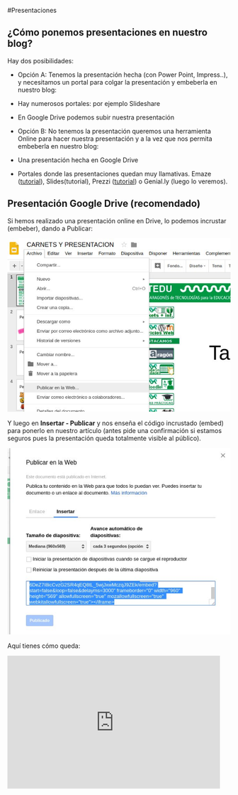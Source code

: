 #Presentaciones
## ¿Cómo ponemos presentaciones en nuestro blog?
Hay dos posibilidades:

- Opción A: Tenemos la presentación hecha (con Power Point, Impress..), y necesitamos un portal para colgar la presentación y embeberla en nuestro blog:
 - Hay numerosos portales: por ejemplo Slideshare
 - En Google Drive podemos subir nuestra presentación

- Opción B: No tenemos la presentación queremos una herramienta Online para hacer nuestra presentación y a la vez que nos permita embeberla en nuestro blog:
 - Una presentación hecha en Google Drive
 - Portales donde las presentaciones quedan muy llamativas. Emaze ([tutorial](http://wp.catedu.es/lanuzadigital/creacion/presentaciones/emaze/)), Slides(tutorial), Prezzi ([tutorial](https://es.slideshare.net/lalunaesmilugar/tutorial-de-slideshare)) o Genial.ly (luego lo veremos).

## Presentación Google Drive (recomendado)
Si hemos realizado una presentación online en Drive, lo podemos incrustar (embeber), dando a Publicar:

![](https://raw.githubusercontent.com/catedu/los_blogs/master/assets/presentacion1.jpeg)

Y luego en **Insertar - Publicar** y nos enseña el código incrustado (embed) para ponerlo en nuestro artículo (antes pide una confirmación si estamos seguros pues la presentación queda totalmente visible al público).

![](https://raw.githubusercontent.com/catedu/los_blogs/master/assets/presentacion2.jpeg)

Aquí tienes cómo queda:

<iframe src="https://docs.google.com/presentation/d/e/2PACX-1vQo9_h5R21G8n3tZNUzAoTjJwBnZ6ZX6Sqtfj2I9IJIlJeHeDPEBYrF26Tq3JThy_YnhjfDjzkJvIaQ/embed?start=false&loop=false&delayms=3000" frameborder="0" width="480" height="299" allowfullscreen="true" mozallowfullscreen="true" webkitallowfullscreen="true"></iframe>



